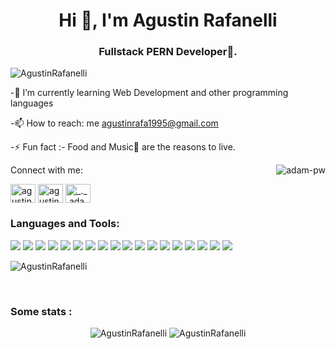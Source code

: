 <h1 align="center">Hi 👋, I'm Agustin Rafanelli</h1>
<h3 align="center">Fullstack PERN Developer🌟.</h3>

<img src="https://komarev.com/ghpvc/?username=AgustinRafanelli&label=Profile%20views&color=0e75b6&style=flat"
    alt="AgustinRafanelli" />
    
-🌱 I’m currently learning Web Development and other programming languages

-📫 How to reach: me agustinrafa1995@gmail.com

-⚡ Fun fact :- Food and Music🎵 are the reasons to live.

<p><img align="right" src="https://github.com/Adam-pw/Adam-pw/blob/main/animation_500_kxa883sd.gif" alt="adam-pw" /></p    

<h3 align="left">Connect with me:</h3>
<p align="left">
  <a href="https://www.linkedin.com/in/agustinrafanelli/" target="blank"><img align="center"
      src="https://raw.githubusercontent.com/rahuldkjain/github-profile-readme-generator/master/src/images/icons/Social/linked-in-alt.svg"
      alt="agustin rafanelli" height="30" width="40" /></a>
  <a href="https://wa.me/541136169061" target="blank"><img align="center"
      src="https://raw.githubusercontent.com/rahuldkjain/github-profile-readme-generator/master/src/images/icons/Social/whatsapp.svg"
      alt="agustin rafanelli" height="30" width="40" /></a>
  <a href="https://discordapp.com/users/647214114602745878" target="blank"><img align="center"
      src="https://raw.githubusercontent.com/rahuldkjain/github-profile-readme-generator/master/src/images/icons/Social/discord.svg"
      alt="_._.adam._" height="30" width="40" /></a>
</p>

<h3 align="left">Languages and Tools:</h3>
<div display="flex">
  <p align="left">
    <img src="https://img.shields.io/badge/JavaScript-323330?style=for-the-badge&logo=javascript&logoColor=F7DF1E" />
    <img src="https://img.shields.io/badge/HTML5-E34F26?style=for-the-badge&logo=html5&logoColor=white" />
    <img src="https://img.shields.io/badge/CSS3-1572B6?style=for-the-badge&logo=css3&logoColor=white" />
    <img src="https://img.shields.io/badge/json-5E5C5C?style=for-the-badge&logo=json&logoColor=white" />
    <img src="https://img.shields.io/badge/Node.js-339933?style=for-the-badge&logo=nodedotjs&logoColor=white" />
    <img src="https://img.shields.io/badge/npm-CB3837?style=for-the-badge&logo=npm&logoColor=white" />
    <img src="https://img.shields.io/badge/React-20232A?style=for-the-badge&logo=react&logoColor=61DAFB" />
    <img src="https://img.shields.io/badge/React_Router-CA4245?style=for-the-badge&logo=react-router&logoColor=white" />
    <img src="https://img.shields.io/badge/Redux-593D88?style=for-the-badge&logo=redux&logoColor=white" />
    <img src="https://img.shields.io/badge/PostgreSQL-316192?style=for-the-badge&logo=postgresql&logoColor=white" />
    <img src="https://img.shields.io/badge/MongoDB-4EA94B?style=for-the-badge&logo=mongodb&logoColor=white" />
    <img src="https://img.shields.io/badge/Bootstrap-563D7C?style=for-the-badge&logo=bootstrap&logoColor=white" />
    <img src="https://img.shields.io/badge/Material%20UI-007FFF?style=for-the-badge&logo=mui&logoColor=white" />
    <img src="https://img.shields.io/badge/Postman-FF6C37?style=for-the-badge&logo=Postman&logoColor=white" />
    <img src="https://img.shields.io/badge/Socket.io-010101?&style=for-the-badge&logo=Socket.io&logoColor=white" />
    <img src="https://img.shields.io/badge/Docker-2CA5E0?style=for-the-badge&logo=docker&logoColor=white" />
    <img src="https://img.shields.io/badge/Heroku-430098?style=for-the-badge&logo=heroku&logoColor=white" />
    <img src="https://img.shields.io/badge/Netlify-00C7B7?style=for-the-badge&logo=netlify&logoColor=white" />
  </p>

  <img  src="https://github-readme-stats.vercel.app/api/top-langs?username=AgustinRafanelli&show_icons=true&locale=en&bg_color=0d1117&text_color=ffffff&layout=compact"
        alt="AgustinRafanelli" 
        bg_color=#808080/>
</div>
<br>

<h3>Some stats :   </h3>
<p align="center" >  
   <img src="https://github-readme-streak-stats.herokuapp.com/?user=AgustinRafanelli&theme=dark&background=0d1117&date_format=M%20j%5B%2C%20Y%5D"
      alt="AgustinRafanelli" />
  <img src="https://github-readme-stats.vercel.app/api?username=AgustinRafanelli&show_icons=true&locale=en&bg_color=0d1117&text_color=ffffff&repo=convoychat"
      alt="AgustinRafanelli" />
</p>

